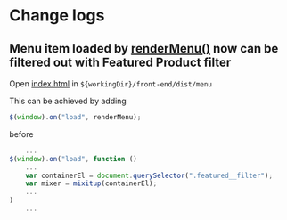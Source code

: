 # Change logs

## Menu item loaded by [renderMenu()](front-end/dist/menu/js/menumain.js) now can be filtered out with Featured Product filter

Open [index.html](front-end/dist/menu/index.html) in ```${workingDir}/front-end/dist/menu```

This can be achieved by adding 
```javascript 
$(window).on("load", renderMenu);  
```
before 
``` javascript
    ...
$(window).on("load", function () 
    ...
    var containerEl = document.querySelector(".featured__filter");
    var mixer = mixitup(containerEl); 
    ... 
)
    ...
```

